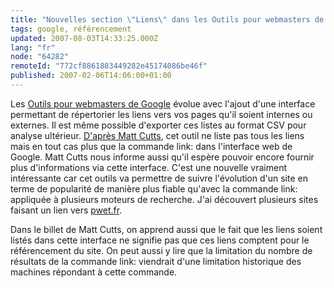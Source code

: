 ```yaml
---
title: "Nouvelles section \"Liens\" dans les Outils pour webmasters de Google"
tags: google, référencement
updated: 2007-08-03T14:33:25.000Z
lang: "fr"
node: "64282"
remoteId: "772cf8861883449282e45174086be46f"
published: 2007-02-06T14:06:00+01:00
---
```

 
Les [Outils pour webmasters de Google](https://www.google.com/webmasters/tools) évolue avec l'ajout d'une interface permettant de répertorier les liens vers vos pages qu'il soient internes ou externes. Il est même possible d'exporter ces listes au format CSV pour analyse ultérieur. [D'après Matt Cutts](http://www.mattcutts.com/blog/google-provides-backlink-tool-for-site-owners/), cet outil ne liste pas tous les liens mais en tout cas plus que la commande link: dans l'interface web de Google. Matt Cutts nous informe aussi qu'il espère pouvoir encore fournir plus d'informations via cette interface. C'est une nouvelle vraiment intéressante car cet outils va permettre de suivre l'évolution d'un site en terme de popularité de manière plus fiable qu'avec la commande link: appliquée à plusieurs moteurs de recherche. J'ai découvert plusieurs sites faisant un lien vers [pwet.fr](http://pwet.fr).

 
Dans le billet de Matt Cutts, on apprend aussi que le fait que les liens soient listés dans cette interface ne signifie pas que ces liens comptent pour le référencement du site. On peut aussi y lire que la limitation du nombre de résultats de la commande link: viendrait d'une limitation historique des machines répondant à cette commande.

